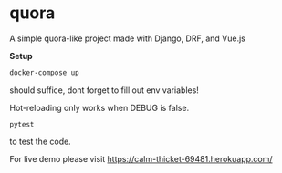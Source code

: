 # quora

A simple quora-like project made with Django, DRF, and Vue.js

**Setup**
```sh
docker-compose up
```
should suffice, dont forget to fill out env variables!

Hot-reloading only works when DEBUG is false.

```
pytest
```
to test the code.

For live demo please visit https://calm-thicket-69481.herokuapp.com/
